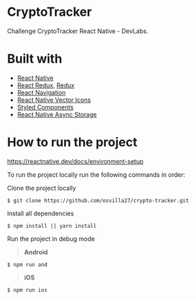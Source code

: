 # CryptoTracker

Challenge CryptoTracker React Native - DevLabs.

# Built with

-	[React Native](https://reactnative.dev/)
-	[React Redux](https://react-redux.js.org/), [Redux](https://es.redux.js.org/docs/basico/ejemplo-todos.html) 
-	[React Navigation](https://reactnavigation.org/)
-	[React Native Vector Icons](https://github.com/oblador/react-native-vector-icons)
-	[Styled Components](https://styled-components.com)
-	[React Native Async Storage](https://react-native-async-storage.github.io/async-storage/docs/install/)

# How to run the project
https://reactnative.dev/docs/environment-setup  

To run the project locally run the following commands in order:

Clone the project locally

`$ git clone https://github.com/osvilla27/crypto-tracker.git`

Install all dependencies

`$ npm install || yarn install`

Run the project in debug mode

> **Android**

`$ npm run and`

> **iOS**

`$ npm run ios`

